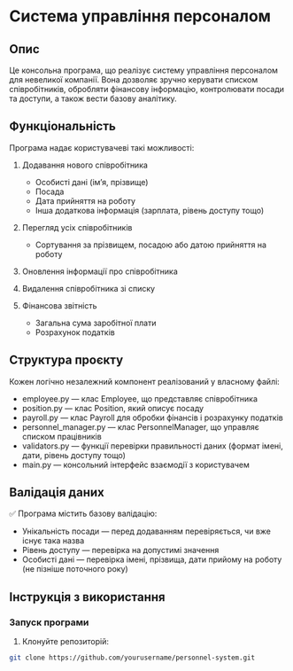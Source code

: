 # Система управління персоналом

## Опис

Це консольна програма, що реалізує систему управління персоналом для невеликої компанії. Вона дозволяє зручно керувати списком співробітників, обробляти фінансову інформацію, контролювати посади та доступи, а також вести базову аналітику.

## Функціональність

Програма надає користувачеві такі можливості:

1. Додавання нового співробітника  
   - Особисті дані (ім’я, прізвище)  
   - Посада  
   - Дата прийняття на роботу  
   - Інша додаткова інформація (зарплата, рівень доступу тощо)

2. Перегляд усіх співробітників  
   - Сортування за прізвищем, посадою або датою прийняття на роботу

3. Оновлення інформації про співробітника

4. Видалення співробітника зі списку

5. Фінансова звітність  
   - Загальна сума заробітної плати  
   - Розрахунок податків

## Структура проєкту

Кожен логічно незалежний компонент реалізований у власному файлі:

- employee.py — клас Employee, що представляє співробітника
- position.py — клас Position, який описує посаду
- payroll.py — клас Payroll для обробки фінансів і розрахунку податків
- personnel_manager.py — клас PersonnelManager, що управляє списком працівників
- validators.py — функції перевірки правильності даних (формат імені, дати, рівень доступу тощо)
- main.py — консольний інтерфейс взаємодії з користувачем

## Валідація даних

✅ Програма містить базову валідацію:

- Унікальність посади — перед додаванням перевіряється, чи вже існує така назва
- Рівень доступу — перевірка на допустимі значення
- Особисті дані — перевірка імені, прізвища, дати прийому на роботу (не пізніше поточного року)

## Інструкція з використання

### Запуск програми

1. Клонуйте репозиторій:
```bash
git clone https://github.com/yourusername/personnel-system.git